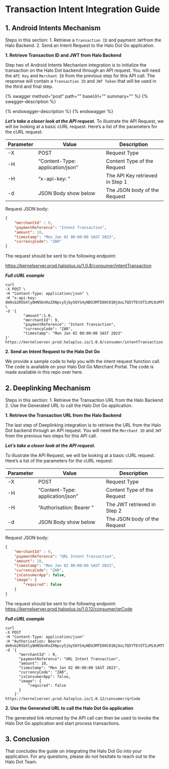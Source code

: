 # Transaction Intent Integration Guide

## 1. Android Intents Mechanism

Steps in this section:
    1. Retrieve a `Transaction ID` and payment `JWT`from the Halo Backend.
    2. Send an Intent Request to the Halo Dot Go application.

**1. Retrieve Transaction ID and JWT from Halo Backend**

Step two of Android Intents Mechanism integration is to initialize the transaction on the Halo Dot backend through an API request. You will need the `API Key` and `Merchant ID` from the previous step for this API call. The response will contain a `Transaction ID` and `JWT Token` that will be used in the third and final step.

{% swagger method="post" path="" baseUrl="" summary="" %}
{% swagger-description %}

{% endswagger-description %}
{% endswagger %}



_**Let’s take a closer look at the API request.**_ To illustrate the API Request, we will be looking at a basic cURL request. Here’s a list of the parameters for the cURL request:

| Parameter | Value                            | Description                     |
| --------- | -------------------------------- | ------------------------------- |
| -X        | POST                             | Request Type                    |
| -H        | “Content-Type: application/json” | Content Type of the Request     |
| -H        | “x-api-key: ”                    | The API Key retrieved in Step 1 |
| -d        | JSON Body show below             | The JSON body of the Request    |

Request JSON body:

```json
{
    "merchantId" : 9, 
    "paymentReference": "Intent Transaction",
    "amount": 10, 
    "timestamp": "Mon Jan 02 00:00:00 SAST 2023", 
    "currencyCode": "ZAR" 
}
```

The request should be sent to the following endpoint:

https://kernelserver.prod.haloplus.io/1.0.8/consumer/intentTransaction

_**Full cURL example**_

```
curl 
-X POST \
-H "Content-Type: application/json" \
-H "x-api-key: dm9sb2R5bXlyQHN5bnRoZXNpcy5jby56YS4yNDU3MTE0OC01NjUxLTQ5YTEtOTIzMi0zMTk0OTk4MGFhMDI=" \
-d '{
        "amount":1.0,
        "merchantId": 9,
        "paymentReference": "Intent Transaction",
        "currencyCode": "ZAR",
        "timestamp": "Mon Jan 02 00:00:00 SAST 2023"
}'
https://kernelserver.prod.haloplus.io/1.0.8/consumer/intentTransaction
```

**2. Send an Intent Request to the Halo Dot Go**

We provide a sample code to help you with the intent request function call. The code is available on your Halo Dot Go Merchant Portal. The code is made available in this repo over here.

## 2. Deeplinking Mechanism

Steps in this section:
    1. Retrieve the Transaction URL from the Halo Backend
    2. Use the Generated URL to call the Halo Dot Go application.

**1. Retrieve the Transaction URL from the Halo Backend**

The last step of Deeplinking integration is to retrieve the URL from the Halo Dot backend through an API request. You will need the `Merchant ID` and `JWT` from the previous two steps for this API call.

_**Let’s take a closer look at the API request.**_

To illustrate the API Request, we will be looking at a basic cURL request. Here’s a list of the parameters for the cURL request:

| Parameter | Value                            | Description                  |
| --------- | -------------------------------- | ---------------------------- |
| -X        | POST                             | Request Type                 |
| -H        | “Content-Type: application/json” | Content Type of the Request  |
| -H        | “Authorisation: Bearer ”         | The JWT retrieved in Step 2  |
| -d        | JSON Body show below             | The JSON body of the Request |

Request JSON body:

```json
{
    "merchantId" : 9, 
    "paymentReference": "URL Intent Transaction",
    "amount": 10, 
    "timestamp": "Mon Jan 02 00:00:00 SAST 2023", 
    "currencyCode": "ZAR",
    "isConsumerApp": false,
    "image": {
        "required": false
    }
}
```

The request should be sent to the following endpoint: https://kernelserver.prod.haloplus.io/1.0.12/consumer/qrCode

_**Full cURL example**_

```
curl 
-X POST
-H "Content-Type: application/json"
-H "Authorisation: Bearer dm9sb2R5bXlyQHN5bnRoZXNpcy5jby56YS4yNDU3MTE0OC01NjUxLTQ5YTEtOTIzMi0zMTk0OTk4MGFhMDI=" 
-d '{
      "merchantId" : 9, 
      "paymentReference": "URL Intent Transaction",
      "amount": 10, 
      "timestamp": "Mon Jan 02 00:00:00 SAST 2023", 
      "currencyCode": "ZAR",
      "isConsumerApp": false,
      "image": {
          "required": false
      }
    }'
https://kernelserver.prod.haloplus.io/1.0.12/consumer/qrCode
```

**2. Use the Generated URL to call the Halo Dot Go application**

The generated link returned by the API call can then be used to invoke the Halo Dot Go application and start process transactions.

## 3. Conclusion

That concludes the guide on integrating the Halo Dot Go into your application. For any questions, please do not hesitate to reach out to the Halo Dot Team.